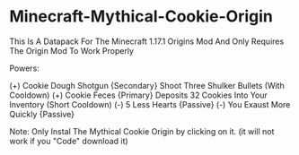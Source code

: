 # Minecraft-Mythical-Cookie-Origin
This Is A Datapack For The Minecraft 1.17.1 Origins Mod And Only Requires The Origin Mod To Work Properly

Powers:

(+) Cookie Dough Shotgun {Secondary} Shoot Three Shulker Bullets (With Cooldown)
(+) Cookie Feces {Primary} Deposits 32 Cookies Into Your Inventory (Short Cooldown)
(-) 5 Less Hearts {Passive}
(-) You Exaust More Quickly {Passive}

Note:
Only Instal The Mythical Cookie Origin by clicking on it. (it will not work if you "Code" download it)



